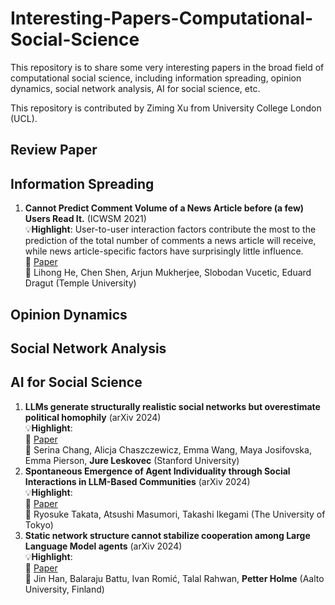 # Interesting-Papers-Computational-Social-Science

This repository is to share some very interesting papers in the broad field of computational social science, including information spreading, opinion dynamics, social network analysis, AI for social science, etc. 

This repository is contributed by Ziming Xu from University College London (UCL).

## Review Paper


## Information Spreading
1. **Cannot Predict Comment Volume of a News Article before (a few) Users Read It.** (ICWSM 2021)  
:bulb:**Highlight**: User-to-user interaction factors contribute the most to the prediction of the total number of comments a news article will receive, while news article-specific factors have surprisingly little influence.  
:link: [Paper](https://ojs.aaai.org/index.php/ICWSM/article/view/18051)  
:busts_in_silhouette: Lihong He, Chen Shen, Arjun Mukherjee, Slobodan Vucetic, Eduard Dragut (Temple University)  



## Opinion Dynamics

## Social Network Analysis

## AI for Social Science
1. **LLMs generate structurally realistic social networks but overestimate political homophily** (arXiv 2024)  
:bulb:**Highlight**:  
:link: [Paper](https://arxiv.org/abs/2408.16629)  
:busts_in_silhouette: Serina Chang, Alicja Chaszczewicz, Emma Wang, Maya Josifovska, Emma Pierson, **Jure Leskovec** (Stanford University)  
2. **Spontaneous Emergence of Agent Individuality through Social Interactions in LLM-Based Communities** (arXiv 2024)  
:bulb:**Highlight**:  
:link: [Paper](https://arxiv.org/abs/2411.03252)  
:busts_in_silhouette: Ryosuke Takata, Atsushi Masumori, Takashi Ikegami (The University of Tokyo)  
3. **Static network structure cannot stabilize cooperation among Large Language Model agents** (arXiv 2024)  
:bulb:**Highlight**:  
:link: [Paper](https://arxiv.org/abs/2411.10294)  
:busts_in_silhouette: Jin Han, Balaraju Battu, Ivan Romić, Talal Rahwan, **Petter Holme** (Aalto University, Finland)    


